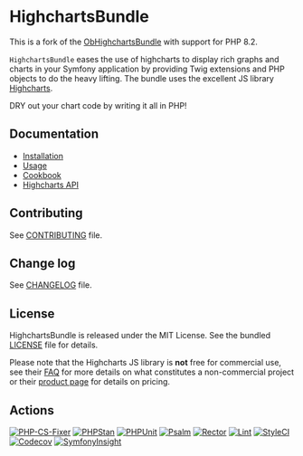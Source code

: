# HighchartsBundle

This is a fork of the [ObHighchartsBundle](https://github.com/marcaube/ObHighchartsBundle)
with support for PHP 8.2.

`HighchartsBundle` eases the use of highcharts to display rich graphs and
charts in your Symfony application by providing Twig extensions and PHP objects
to do the heavy lifting. The bundle uses the excellent JS
library [Highcharts](https://www.highcharts.com).

DRY out your chart code by writing it all in PHP!

## Documentation

* [Installation](doc/installation.md)
* [Usage](doc/usage.md)
* [Cookbook](doc/cookbook.md)
* [Highcharts API](https://api.highcharts.com/highcharts)

## Contributing

See [CONTRIBUTING](CONTRIBUTING.md) file.

## Change log

See [CHANGELOG](CHANGELOG.md) file.

## License

HighchartsBundle is released under the MIT License. See the bundled
[LICENSE](LICENSE) file for details.

Please note that the Highcharts JS library is **not** free for commercial use,
see their [FAQ](https://shop.highsoft.com/faq) for more details on what
constitutes a non-commercial project or their
[product page](https://www.highcharts.com/products) for details on pricing.

## Actions

[![PHP-CS-Fixer](https://github.com/laurentmuller/HighchartsBundle/actions/workflows/php-cs-fixer.yaml/badge.svg)](https://github.com/laurentmuller/HighchartsBundle/actions/workflows/php-cs-fixer.yaml)
[![PHPStan](https://github.com/laurentmuller/HighchartsBundle/actions/workflows/php_stan.yaml/badge.svg)](https://github.com/laurentmuller/HighchartsBundle/actions/workflows/php_stan.yaml)
[![PHPUnit](https://github.com/laurentmuller/HighchartsBundle/actions/workflows/php_unit.yaml/badge.svg)](https://github.com/laurentmuller/HighchartsBundle/actions/workflows/php_unit.yaml)
[![Psalm](https://github.com/laurentmuller/HighchartsBundle/actions/workflows/pslam.yaml/badge.svg)](https://github.com/laurentmuller/HighchartsBundle/actions/workflows/pslam.yaml)
[![Rector](https://github.com/laurentmuller/HighchartsBundle/actions/workflows/rector.yaml/badge.svg)](https://github.com/laurentmuller/HighchartsBundle/actions/workflows/rector.yaml)
[![Lint](https://github.com/laurentmuller/HighchartsBundle/actions/workflows/lint.yaml/badge.svg)](https://github.com/laurentmuller/HighchartsBundle/actions/workflows/lint.yaml)
[![StyleCI](https://github.styleci.io/repos/472412531/shield?branch=master)](https://github.styleci.io/repos/472412531?branch=master)
[![Codecov](https://codecov.io/gh/laurentmuller/HighchartsBundle/graph/badge.svg?token=ILPZUJJBNA)](https://codecov.io/gh/laurentmuller/HighchartsBundle)
[![SymfonyInsight](https://insight.symfony.com/projects/15f0eafe-79c2-45d7-8780-36644afd55ee/mini.svg)](https://insight.symfony.com/projects/15f0eafe-79c2-45d7-8780-36644afd55ee)
